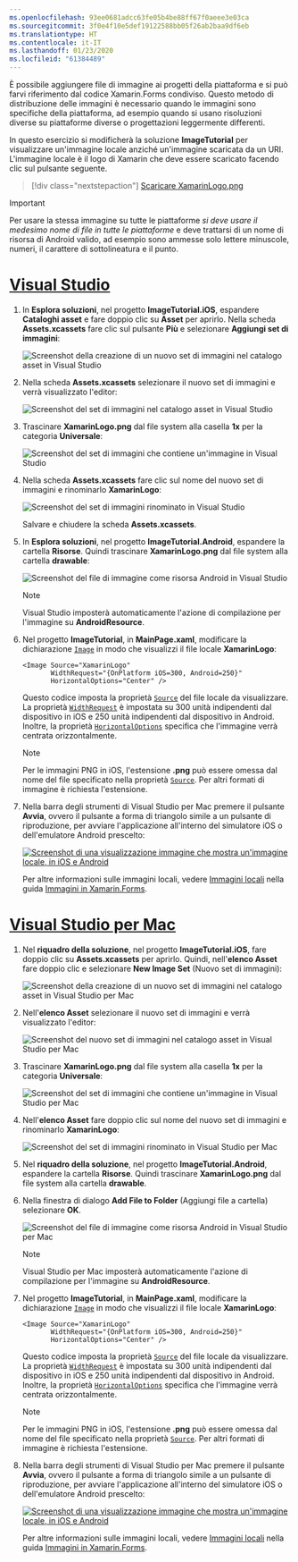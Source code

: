 ```yaml
---
ms.openlocfilehash: 93ee0681adcc63fe05b4be88ff67f0aeee3e03ca
ms.sourcegitcommit: 3f0e4f10e5def19122588bb05f26ab2baa9df6eb
ms.translationtype: HT
ms.contentlocale: it-IT
ms.lasthandoff: 01/23/2020
ms.locfileid: "61384489"
---
```

È possibile aggiungere file di immagine ai progetti della piattaforma e si può farvi riferimento dal codice Xamarin.Forms condiviso. Questo metodo di distribuzione delle immagini è necessario quando le immagini sono specifiche della piattaforma, ad esempio quando si usano risoluzioni diverse su piattaforme diverse o progettazioni leggermente differenti.

In questo esercizio si modificherà la soluzione **ImageTutorial** per visualizzare un'immagine locale anziché un'immagine scaricata da un URI. L'immagine locale è il logo di Xamarin che deve essere scaricato facendo clic sul pulsante seguente.

> [!div class="nextstepaction"]
> [Scaricare XamarinLogo.png](https://raw.githubusercontent.com/xamarin/xamarin-forms-samples/master/UserInterface/PlatformSpecifics/Droid/Resources/drawable/XamarinLogo.png)

> [!IMPORTANT]
> Per usare la stessa immagine su tutte le piattaforme *si deve usare il medesimo nome di file in tutte le piattaforme* e deve trattarsi di un nome di risorsa di Android valido, ad esempio sono ammesse solo lettere minuscole, numeri, il carattere di sottolineatura e il punto.

# <a name="visual-studiotabvswin"></a>[Visual Studio](#tab/vswin)

1. In **Esplora soluzioni**, nel progetto **ImageTutorial.iOS**, espandere **Cataloghi asset** e fare doppio clic su **Asset** per aprirlo. Nella scheda **Assets.xcassets** fare clic sul pulsante **Più** e selezionare **Aggiungi set di immagini**:

    ![Screenshot della creazione di un nuovo set di immagini nel catalogo asset in Visual Studio](../images/vs/new-image-set.png "Nuovo set di immagini nel catalogo asset")

1. Nella scheda **Assets.xcassets** selezionare il nuovo set di immagini e verrà visualizzato l'editor:

    ![Screenshot del set di immagini nel catalogo asset in Visual Studio](../images/vs/new-image-set-editor.png "Editor del set di immagini del catalogo asset")

1. Trascinare **XamarinLogo.png** dal file system alla casella **1x** per la categoria **Universale**:

    ![Screenshot del set di immagini che contiene un'immagine in Visual Studio](../images/vs/image-set-with-image.png "Set di immagini contenente un'immagine")

1. Nella scheda **Assets.xcassets** fare clic sul nome del nuovo set di immagini e rinominarlo **XamarinLogo**:

    ![Screenshot del set di immagini rinominato in Visual Studio](../images/vs/rename-image-set.png "Set di immagini rinominato")

    Salvare e chiudere la scheda **Assets.xcassets**.

1. In **Esplora soluzioni**, nel progetto **ImageTutorial.Android**, espandere la cartella **Risorse**. Quindi trascinare **XamarinLogo.png** dal file system alla cartella **drawable**:

    ![Screenshot del file di immagine come risorsa Android in Visual Studio](../images/vs/android-resource.png "File di immagine locale nella cartella risorse Android")

    > [!NOTE]
    > Visual Studio imposterà automaticamente l'azione di compilazione per l'immagine su **AndroidResource**.

1. Nel progetto **ImageTutorial**, in **MainPage.xaml**, modificare la dichiarazione [`Image`](xref:Xamarin.Forms.Editor) in modo che visualizzi il file locale **XamarinLogo**:

    ```xaml
    <Image Source="XamarinLogo"
           WidthRequest="{OnPlatform iOS=300, Android=250}"
           HorizontalOptions="Center" />
    ```

    Questo codice imposta la proprietà [`Source`](xref:Xamarin.Forms.Image.Source) del file locale da visualizzare. La proprietà [`WidthRequest`](xref:Xamarin.Forms.VisualElement.WidthRequest) è impostata su 300 unità indipendenti dal dispositivo in iOS e 250 unità indipendenti dal dispositivo in Android. Inoltre, la proprietà [`HorizontalOptions`](xref:Xamarin.Forms.View.HorizontalOptions) specifica che l'immagine verrà centrata orizzontalmente.

    > [!NOTE]
    > Per le immagini PNG in iOS, l'estensione **.png** può essere omessa dal nome del file specificato nella proprietà [`Source`](xref:Xamarin.Forms.Image.Source). Per altri formati di immagine è richiesta l'estensione.

1. Nella barra degli strumenti di Visual Studio per Mac premere il pulsante **Avvia**, ovvero il pulsante a forma di triangolo simile a un pulsante di riproduzione, per avviare l'applicazione all'interno del simulatore iOS o dell'emulatore Android prescelto:

    [![Screenshot di una visualizzazione immagine che mostra un'immagine locale, in iOS e Android](../images/local-file.png "Visualizzazione immagine che mostra un'immagine locale")](../images/local-file-large.png#lightbox "Visualizzazione immagine che mostra un'immagine locale")

    Per altre informazioni sulle immagini locali, vedere [Immagini locali](~/xamarin-forms/user-interface/images.md#local-images) nella guida [Immagini in Xamarin.Forms](~/xamarin-forms/user-interface/images.md).

# <a name="visual-studio-for-mactabvsmac"></a>[Visual Studio per Mac](#tab/vsmac)

1. Nel **riquadro della soluzione**, nel progetto **ImageTutorial.iOS**, fare doppio clic su **Assets.xcassets** per aprirlo. Quindi, nell'**elenco Asset** fare doppio clic e selezionare **New Image Set** (Nuovo set di immagini):

    ![Screenshot della creazione di un nuovo set di immagini nel catalogo asset in Visual Studio per Mac](../images/vsmac/new-image-set.png "Nuovo set di immagini nel catalogo asset")

1. Nell'**elenco Asset** selezionare il nuovo set di immagini e verrà visualizzato l'editor:

    ![Screenshot del nuovo set di immagini nel catalogo asset in Visual Studio per Mac](../images/vsmac/new-image-set-editor.png "Editor del set di immagini del catalogo asset")

1. Trascinare **XamarinLogo.png** dal file system alla casella **1x** per la categoria **Universale**:

    ![Screenshot del set di immagini che contiene un'immagine in Visual Studio per Mac](../images/vsmac/image-set-with-image.png "Set di immagini contenente un'immagine")

1. Nell'**elenco Asset** fare doppio clic sul nome del nuovo set di immagini e rinominarlo **XamarinLogo**:

    ![Screenshot del set di immagini rinominato in Visual Studio per Mac](../images/vsmac/rename-image-set.png "Set di immagini rinominato")

1. Nel **riquadro della soluzione**, nel progetto **ImageTutorial.Android**, espandere la cartella **Risorse**. Quindi trascinare **XamarinLogo.png** dal file system alla cartella **drawable**.

1. Nella finestra di dialogo **Add File to Folder** (Aggiungi file a cartella) selezionare **OK**.

    ![Screenshot del file di immagine come risorsa Android in Visual Studio per Mac](../images/vsmac/android-resource.png "File di immagine locale nella cartella risorse Android")

    > [!NOTE]
    > Visual Studio per Mac imposterà automaticamente l'azione di compilazione per l'immagine su **AndroidResource**.

1. Nel progetto **ImageTutorial**, in **MainPage.xaml**, modificare la dichiarazione [`Image`](xref:Xamarin.Forms.Editor) in modo che visualizzi il file locale **XamarinLogo**:

    ```xaml
    <Image Source="XamarinLogo"
           WidthRequest="{OnPlatform iOS=300, Android=250}"
           HorizontalOptions="Center" />
    ```

    Questo codice imposta la proprietà [`Source`](xref:Xamarin.Forms.Image.Source) del file locale da visualizzare. La proprietà [`WidthRequest`](xref:Xamarin.Forms.VisualElement.WidthRequest) è impostata su 300 unità indipendenti dal dispositivo in iOS e 250 unità indipendenti dal dispositivo in Android. Inoltre, la proprietà [`HorizontalOptions`](xref:Xamarin.Forms.View.HorizontalOptions) specifica che l'immagine verrà centrata orizzontalmente.

    > [!NOTE]
    > Per le immagini PNG in iOS, l'estensione **.png** può essere omessa dal nome del file specificato nella proprietà [`Source`](xref:Xamarin.Forms.Image.Source). Per altri formati di immagine è richiesta l'estensione.

1. Nella barra degli strumenti di Visual Studio per Mac premere il pulsante **Avvia**, ovvero il pulsante a forma di triangolo simile a un pulsante di riproduzione, per avviare l'applicazione all'interno del simulatore iOS o dell'emulatore Android prescelto:

    [![Screenshot di una visualizzazione immagine che mostra un'immagine locale, in iOS e Android](../images/local-file.png "Visualizzazione immagine che mostra un'immagine locale")](../images/local-file-large.png#lightbox "Visualizzazione immagine che mostra un'immagine locale")

    Per altre informazioni sulle immagini locali, vedere [Immagini locali](~/xamarin-forms/user-interface/images.md#local-images) nella guida [Immagini in Xamarin.Forms](~/xamarin-forms/user-interface/images.md).
